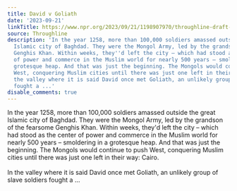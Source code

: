 ```yaml
---
title: David v Goliath
date: '2023-09-21'
linkTitle: https://www.npr.org/2023/09/21/1198907970/throughline-draft-09-21-2023
source: Throughline
description: 'In the year 1258, more than 100,000 soldiers amassed outside the great
  Islamic city of Baghdad. They were the Mongol Army, led by the grandson of the fearsome
  Genghis Khan. Within weeks, they''d left the city – which had stood as the center
  of power and commerce in the Muslim world for nearly 500 years – smoldering in a
  grotesque heap. And that was just the beginning. The Mongols would continue to push
  West, conquering Muslim cities until there was just one left in their way: Cairo.<br><br>In
  the valley where it is said David once met Goliath, an unlikely group of slave soldiers
  fought a ...'
disable_comments: true
---
```

In the year 1258, more than 100,000 soldiers amassed outside the great Islamic city of Baghdad. They were the Mongol Army, led by the grandson of the fearsome Genghis Khan. Within weeks, they'd left the city – which had stood as the center of power and commerce in the Muslim world for nearly 500 years – smoldering in a grotesque heap. And that was just the beginning. The Mongols would continue to push West, conquering Muslim cities until there was just one left in their way: Cairo.<br><br>In the valley where it is said David once met Goliath, an unlikely group of slave soldiers fought a ...